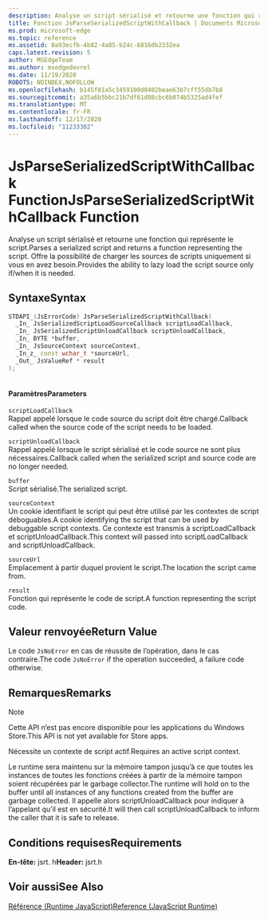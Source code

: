 ```yaml
---
description: Analyse un script sérialisé et retourne une fonction qui représente le script. Offre la possibilité de charger les sources de scripts uniquement si vous en avez besoin.
title: Fonction JsParseSerializedScriptWithCallback | Documents Microsoft
ms.prod: microsoft-edge
ms.topic: reference
ms.assetid: 0a93ecfb-4b82-4a85-b24c-6816db2332ea
caps.latest.revision: 5
author: MSEdgeTeam
ms.author: msedgedevrel
ms.date: 11/19/2020
ROBOTS: NOINDEX,NOFOLLOW
ms.openlocfilehash: b145f01a5c3459100d8402beae63b7cff55db7b8
ms.sourcegitcommit: a35a6b5bbc21b7df61d08cbc6b074b5325ad4fef
ms.translationtype: MT
ms.contentlocale: fr-FR
ms.lasthandoff: 12/17/2020
ms.locfileid: "11233302"
---
```

# <span data-ttu-id="97143-104">JsParseSerializedScriptWithCallback Function</span><span class="sxs-lookup"><span data-stu-id="97143-104">JsParseSerializedScriptWithCallback Function</span></span>

<span data-ttu-id="97143-105">Analyse un script sérialisé et retourne une fonction qui représente le script.</span><span class="sxs-lookup"><span data-stu-id="97143-105">Parses a serialized script and returns a function representing the script.</span></span> <span data-ttu-id="97143-106">Offre la possibilité de charger les sources de scripts uniquement si vous en avez besoin.</span><span class="sxs-lookup"><span data-stu-id="97143-106">Provides the ability to lazy load the script source only if/when it is needed.</span></span>  
  
## <span data-ttu-id="97143-107">Syntaxe</span><span class="sxs-lookup"><span data-stu-id="97143-107">Syntax</span></span>  
  
```cpp  
STDAPI_(JsErrorCode) JsParseSerializedScriptWithCallback(  
  _In_ JsSerializedScriptLoadSourceCallback scriptLoadCallback,  
  _In_ JsSerializedScriptUnloadCallback scriptUnloadCallback,  
  _In_ BYTE *buffer,  
  _In_ JsSourceContext sourceContext,  
  _In_z_ const wchar_t *sourceUrl,  
  _Out_ JsValueRef * result  
);  
  
```  
  
#### <span data-ttu-id="97143-108">Paramètres</span><span class="sxs-lookup"><span data-stu-id="97143-108">Parameters</span></span>  
 `scriptLoadCallback`  
 <span data-ttu-id="97143-109">Rappel appelé lorsque le code source du script doit être chargé.</span><span class="sxs-lookup"><span data-stu-id="97143-109">Callback called when the source code of the script needs to be loaded.</span></span>  
  
 `scriptUnloadCallback`  
 <span data-ttu-id="97143-110">Rappel appelé lorsque le script sérialisé et le code source ne sont plus nécessaires.</span><span class="sxs-lookup"><span data-stu-id="97143-110">Callback called when the serialized script and source code are no longer needed.</span></span>  
  
 `buffer`  
 <span data-ttu-id="97143-111">Script sérialisé.</span><span class="sxs-lookup"><span data-stu-id="97143-111">The serialized script.</span></span>  
  
 `sourceContext`  
 <span data-ttu-id="97143-112">Un cookie identifiant le script qui peut être utilisé par les contextes de script déboguables.</span><span class="sxs-lookup"><span data-stu-id="97143-112">A cookie identifying the script that can be used by debuggable script contexts.</span></span>     <span data-ttu-id="97143-113">Ce contexte est transmis à scriptLoadCallback et scriptUnloadCallback.</span><span class="sxs-lookup"><span data-stu-id="97143-113">This context will passed into scriptLoadCallback and scriptUnloadCallback.</span></span>  
  
 `sourceUrl`  
 <span data-ttu-id="97143-114">Emplacement à partir duquel provient le script.</span><span class="sxs-lookup"><span data-stu-id="97143-114">The location the script came from.</span></span>  
  
 `result`  
 <span data-ttu-id="97143-115">Fonction qui représente le code de script.</span><span class="sxs-lookup"><span data-stu-id="97143-115">A function representing the script code.</span></span>  
  
## <span data-ttu-id="97143-116">Valeur renvoyée</span><span class="sxs-lookup"><span data-stu-id="97143-116">Return Value</span></span>  
 <span data-ttu-id="97143-117">Le code `JsNoError` en cas de réussite de l’opération, dans le cas contraire.</span><span class="sxs-lookup"><span data-stu-id="97143-117">The code `JsNoError` if the operation succeeded, a failure code otherwise.</span></span>  
  
## <span data-ttu-id="97143-118">Remarques</span><span class="sxs-lookup"><span data-stu-id="97143-118">Remarks</span></span>  
  
> [!NOTE]
>  <span data-ttu-id="97143-119">Cette API n’est pas encore disponible pour les applications du Windows Store.</span><span class="sxs-lookup"><span data-stu-id="97143-119">This API is not yet available for Store apps.</span></span>  
  
 <span data-ttu-id="97143-120">Nécessite un contexte de script actif.</span><span class="sxs-lookup"><span data-stu-id="97143-120">Requires an active script context.</span></span>  
  
 <span data-ttu-id="97143-121">Le runtime sera maintenu sur la mémoire tampon jusqu’à ce que toutes les instances de toutes les fonctions créées à partir de la mémoire tampon soient récupérées par le garbage collector.</span><span class="sxs-lookup"><span data-stu-id="97143-121">The runtime will hold on to the buffer until all instances of any functions created from     the buffer are garbage collected.</span></span>  <span data-ttu-id="97143-122">Il appelle alors scriptUnloadCallback pour indiquer à l’appelant qu’il est en sécurité.</span><span class="sxs-lookup"><span data-stu-id="97143-122">It will then call scriptUnloadCallback to inform the     caller that it is safe to release.</span></span>  
  
## <span data-ttu-id="97143-123">Conditions requises</span><span class="sxs-lookup"><span data-stu-id="97143-123">Requirements</span></span>  
 <span data-ttu-id="97143-124">**En-tête:** jsrt. h</span><span class="sxs-lookup"><span data-stu-id="97143-124">**Header:** jsrt.h</span></span>  
  
## <span data-ttu-id="97143-125">Voir aussi</span><span class="sxs-lookup"><span data-stu-id="97143-125">See Also</span></span>  
 [<span data-ttu-id="97143-126">Référence (Runtime JavaScript)</span><span class="sxs-lookup"><span data-stu-id="97143-126">Reference (JavaScript Runtime)</span></span>](../chakra-hosting/reference-javascript-runtime.md)
